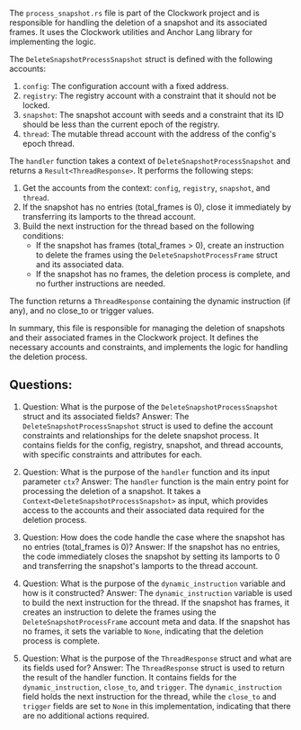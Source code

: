 The `process_snapshot.rs` file is part of the Clockwork project and is responsible for handling the deletion of a snapshot and its associated frames. It uses the Clockwork utilities and Anchor Lang library for implementing the logic.

The `DeleteSnapshotProcessSnapshot` struct is defined with the following accounts:

1. `config`: The configuration account with a fixed address.
2. `registry`: The registry account with a constraint that it should not be locked.
3. `snapshot`: The snapshot account with seeds and a constraint that its ID should be less than the current epoch of the registry.
4. `thread`: The mutable thread account with the address of the config's epoch thread.

The `handler` function takes a context of `DeleteSnapshotProcessSnapshot` and returns a `Result<ThreadResponse>`. It performs the following steps:

1. Get the accounts from the context: `config`, `registry`, `snapshot`, and `thread`.
2. If the snapshot has no entries (total_frames is 0), close it immediately by transferring its lamports to the thread account.
3. Build the next instruction for the thread based on the following conditions:
   - If the snapshot has frames (total_frames > 0), create an instruction to delete the frames using the `DeleteSnapshotProcessFrame` struct and its associated data.
   - If the snapshot has no frames, the deletion process is complete, and no further instructions are needed.

The function returns a `ThreadResponse` containing the dynamic instruction (if any), and no close_to or trigger values.

In summary, this file is responsible for managing the deletion of snapshots and their associated frames in the Clockwork project. It defines the necessary accounts and constraints, and implements the logic for handling the deletion process.

## Questions:

1. Question: What is the purpose of the `DeleteSnapshotProcessSnapshot` struct and its associated fields?
   Answer: The `DeleteSnapshotProcessSnapshot` struct is used to define the account constraints and relationships for the delete snapshot process. It contains fields for the config, registry, snapshot, and thread accounts, with specific constraints and attributes for each.

2. Question: What is the purpose of the `handler` function and its input parameter `ctx`?
   Answer: The `handler` function is the main entry point for processing the deletion of a snapshot. It takes a `Context<DeleteSnapshotProcessSnapshot>` as input, which provides access to the accounts and their associated data required for the deletion process.

3. Question: How does the code handle the case where the snapshot has no entries (total_frames is 0)?
   Answer: If the snapshot has no entries, the code immediately closes the snapshot by setting its lamports to 0 and transferring the snapshot's lamports to the thread account.

4. Question: What is the purpose of the `dynamic_instruction` variable and how is it constructed?
   Answer: The `dynamic_instruction` variable is used to build the next instruction for the thread. If the snapshot has frames, it creates an instruction to delete the frames using the `DeleteSnapshotProcessFrame` account meta and data. If the snapshot has no frames, it sets the variable to `None`, indicating that the deletion process is complete.

5. Question: What is the purpose of the `ThreadResponse` struct and what are its fields used for?
   Answer: The `ThreadResponse` struct is used to return the result of the handler function. It contains fields for the `dynamic_instruction`, `close_to`, and `trigger`. The `dynamic_instruction` field holds the next instruction for the thread, while the `close_to` and `trigger` fields are set to `None` in this implementation, indicating that there are no additional actions required.
